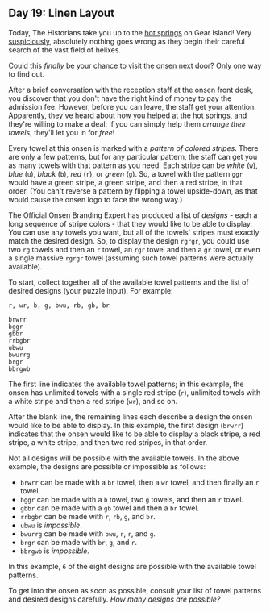 ## Day 19: Linen Layout

Today, The Historians take you up to the [hot springs](https://adventofcode.com/2023/day/12) on Gear Island! Very [suspiciously](https://www.youtube.com/watch?v=ekL881PJMjI), absolutely nothing goes wrong as they begin their careful search of the vast field of helixes.

Could this _finally_ be your chance to visit the [onsen](https://en.wikipedia.org/wiki/Onsen) next door? Only one way to find out.

After a brief conversation with the reception staff at the onsen front desk, you discover that you don't have the right kind of money to pay the admission fee. However, before you can leave, the staff get your attention. Apparently, they've heard about how you helped at the hot springs, and they're willing to make a deal: if you can simply help them _arrange their towels_, they'll let you in for _free_!

Every towel at this onsen is marked with a _pattern of colored stripes_. There are only a few patterns, but for any particular pattern, the staff can get you as many towels with that pattern as you need. Each stripe can be _white_ (`w`), _blue_ (`u`), _black_ (`b`), _red_ (`r`), or _green_ (`g`). So, a towel with the pattern `ggr` would have a green stripe, a green stripe, and then a red stripe, in that order. (You can't reverse a pattern by flipping a towel upside-down, as that would cause the onsen logo to face the wrong way.)

The Official Onsen Branding Expert has produced a list of _designs_ - each a long sequence of stripe colors - that they would like to be able to display. You can use any towels you want, but all of the towels' stripes must exactly match the desired design. So, to display the design `rgrgr`, you could use two `rg` towels and then an `r` towel, an `rgr` towel and then a `gr` towel, or even a single massive `rgrgr` towel (assuming such towel patterns were actually available).

To start, collect together all of the available towel patterns and the list of desired designs (your puzzle input). For example:

```
r, wr, b, g, bwu, rb, gb, br

brwrr
bggr
gbbr
rrbgbr
ubwu
bwurrg
brgr
bbrgwb
```

The first line indicates the available towel patterns; in this example, the onsen has unlimited towels with a single red stripe (`r`), unlimited towels with a white stripe and then a red stripe (`wr`), and so on.

After the blank line, the remaining lines each describe a design the onsen would like to be able to display. In this example, the first design (`brwrr`) indicates that the onsen would like to be able to display a black stripe, a red stripe, a white stripe, and then two red stripes, in that order.

Not all designs will be possible with the available towels. In the above example, the designs are possible or impossible as follows:

*   `brwrr` can be made with a `br` towel, then a `wr` towel, and then finally an `r` towel.
*   `bggr` can be made with a `b` towel, two `g` towels, and then an `r` towel.
*   `gbbr` can be made with a `gb` towel and then a `br` towel.
*   `rrbgbr` can be made with `r`, `rb`, `g`, and `br`.
*   `ubwu` is _impossible_.
*   `bwurrg` can be made with `bwu`, `r`, `r`, and `g`.
*   `brgr` can be made with `br`, `g`, and `r`.
*   `bbrgwb` is _impossible_.

In this example, `6` of the eight designs are possible with the available towel patterns.

To get into the onsen as soon as possible, consult your list of towel patterns and desired designs carefully. _How many designs are possible?_
